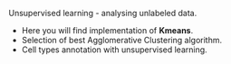 Unsupervised learning - analysing unlabeled data.

- Here you will find implementation of **Kmeans**.
- Selection of best Agglomerative Clustering algorithm.
- Cell types annotation with unsupervised learning.